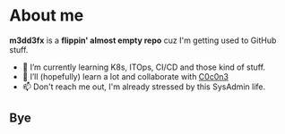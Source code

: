 # About me

**m3dd3fx** is a **flippin' almost empty repo** cuz I'm getting used to GitHub stuff.

- 🌱 I’m currently learning K8s, ITOps, CI/CD and those kind of stuff.
- 👯 I’ll (hopefully) learn a lot and collaborate with [C0c0n3](https://github.com/c0c0n3/)
- 📫 Don't reach me out, I'm already stressed by this SysAdmin life.

## Bye

